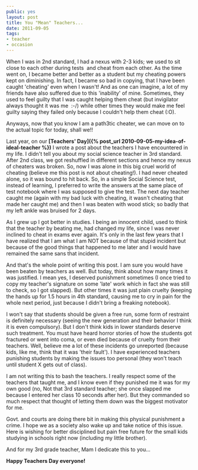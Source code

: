 ```yaml
---
public: yes
layout: post
title: You "Mean" Teachers...
date: 2011-09-05
tags:
- teacher
- occasion
---
```


When I was in 2nd standard, I had a nexus with 2-3 kids; we used to sit close to each other during tests  and cheat from each other. As the time went on, I became better and better as a student but my cheating powers kept on diminishing. In fact, I became so bad in copying, that I have been caught 'cheating' even when I wasn't! And as one can imagine, a lot of my friends have also suffered due to this 'inability' of mine. Sometimes, they used to feel guilty that I was caught helping them cheat (but invigilator always thought it was me  :-/) while other times they would make me feel guilty saying they failed only because I couldn't help them cheat (:O).

Anyways, now that you know I am a path3tic cheater, we can move on to the actual topic for today, shall we!!

Last year, on our **[Teachers' Day]({% post_url 2010-09-05-my-idea-of-ideal-teacher %})** I wrote a post about the teachers I have encountered in my life. I didn't tell you about my social science teacher in 3rd standard. After 2nd class, we got reshuffled in different sections and hence my nexus of cheaters was broken. So, now I was alone in this big cruel world of cheating (believe me this post is not about cheating!). I had never cheated alone, so it was bound to hit back. So, in a simple Social Science test, instead of learning, I preferred to write the answers at the same place of test notebook where I was supposed to give the test. The next day teacher caught me (again with my bad luck with cheating, it wasn't cheating that made her caught me) and then I was beaten with wood stick; so badly that my left ankle was bruised for 2 days.

As I grew up I got better in studies. I being an innocent child, used to think that the teacher by beating me, had changed my life, since I was never inclined to cheat in exams ever again. It's only in the last few years that I have realized that I am what I am NOT because of that stupid incident but because of the good things that happened to me later and I would have remained the same sans that incident.

And that's the whole point of writing this post. I am sure you would have been beaten by teachers as well. But today, think about how many times it was justified. I mean yes, I deserved punishment sometimes (I once tried to copy my teacher's signature on some 'late' work which in fact she was still to check, so I got slapped). But other times it was just plain cruelty (keeping the hands up for 1.5 hours in 4th standard, causing me to cry in pain for the whole next period, just because I didn't bring a freaking notebook).

I won't say that students should be given a free run, some form of restraint is definitely necessary (seeing the new generation and their behavior I think it is even compulsory). But I don't think kids in lower standards deserve such treatment. You must have heard horror stories of how the students got fractured or went into coma, or even died because of cruelty from their teachers. Well, believe me a lot of these incidents go unreported (because kids, like me, think that it was 'their fault'). I have experienced teachers punishing students by making the issues too personal (they won't teach until student X gets out of class).

I am not writing this to bash the teachers. I really respect some of the teachers that taught me, and I know even if they punished me it was for my own good (no, Not that 3rd standard teacher; she once slapped me because I entered her class 10 seconds after her). But they commanded so much respect that thought of letting them down was the biggest motivator for me.

Govt. and courts are doing there bit in making this physical punishment a crime. I hope we as a society also wake up and take notice of this issue. Here is wishing for better disciplined but pain free future for the small kids studying in schools right now (including my little brother).

And for my 3rd grade teacher, Mam I dedicate this to you...

**Happy Teachers Day everyone!**
